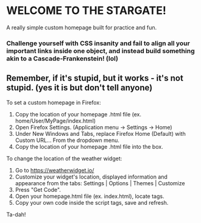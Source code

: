 <h1>WELCOME TO THE STARGATE!</h1>
<p>A really simple custom homepage built for practice and fun.</p>
<h3>Challenge yourself with CSS insanity and fail to align all your important links inside one object, and instead build something akin to a Cascade-Frankenstein! (lol)</h3>
<h2>Remember, if it's stupid, but it works - it's not stupid. (yes it is but don't tell anyone)</h2>


To set a custom homepage in Firefox:

1. Copy the location of your homepage .html file (ex. home/User/MyPage/index.html)
2. Open Firefox Settings. (Application menu -> Settings -> Home)
3. Under New Windows and Tabs, replace Firefox Home (Default) with Custom URL... From the dropdown menu.
4. Copy the location of your homepage .html file into the box.

To change the location of the weather widget:

1. Go to https://weatherwidget.io/
2. Customize your widget's location, displayed information and appearance from the tabs: Settings | Options | Themes | Customize
3. Press "Get Code".
4. Open your homepage.html file (ex. index.html), locate <script></script> tags.
5. Copy your own code inside the script tags, save and refresh.

Ta-dah!
